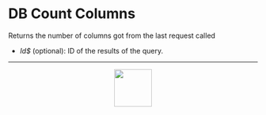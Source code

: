 # DB Count Columns
Returns the number of columns got from the last request called
- _Id&dollar;_ (optional): ID of the results of the query.
---
<p align="center"><img valign="middle" width="76px" src="https://drive.google.com/uc?export=view&id=1c2KO0LJpvMS9X9CAGV6dOfciR7OWhdKA" /></p>